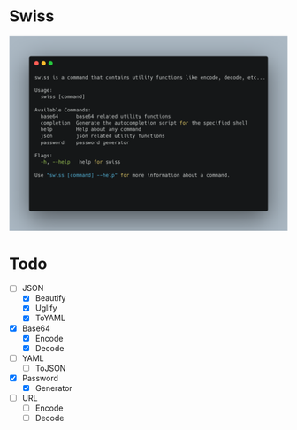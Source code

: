 # Swiss 

![](assets/swiss-layout.png)

# Todo
- [ ] JSON
  - [x] Beautify
  - [x] Uglify
  - [x] ToYAML
- [x] Base64 
  - [x] Encode
  - [x] Decode
- [ ] YAML
  - [ ] ToJSON
- [x] Password
  - [x] Generator
- [ ] URL
  - [ ] Encode
  - [ ] Decode
